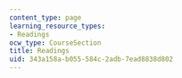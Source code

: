 ```yaml
---
content_type: page
learning_resource_types:
- Readings
ocw_type: CourseSection
title: Readings
uid: 343a158a-b055-584c-2adb-7ead8838d802
---
```

